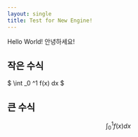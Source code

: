 ```yaml
---
layout: single
title: Test for New Engine!
---
```


Hello World!
안녕하세요!

## 작은 수식
$ \int _0 ^1 f(x) dx $

## 큰 수식
$$ \int _0 ^1 f(x)dx $$
